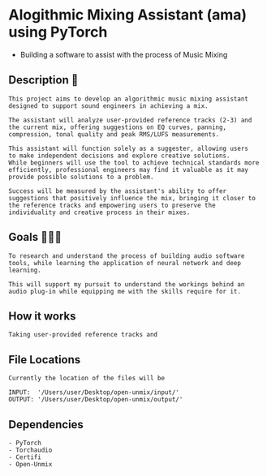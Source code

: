 # Alogithmic Mixing Assistant (ama) using PyTorch

- Building a software to assist with the process of Music Mixing

## Description 📝

    This project aims to develop an algorithmic music mixing assistant designed to support sound engineers in achieving a mix.

    The assistant will analyze user-provided reference tracks (2-3) and the current mix, offering suggestions on EQ curves, panning, compression, tonal quality and peak RMS/LUFS measurements.

    This assistant will function solely as a suggester, allowing users
    to make independent decisions and explore creative solutions.
    While beginners will use the tool to achieve technical standards more efficiently, professional engineers may find it valuable as it may provide possible solutions to a problem.

    Success will be measured by the assistant's ability to offer suggestions that positively influence the mix, bringing it closer to the reference tracks and empowering users to preserve the
    individuality and creative process in their mixes.

## Goals 🧑🏽‍💻

    To research and understand the process of building audio software tools, while learning the application of neural network and deep learning.

    This will support my pursuit to understand the workings behind an audio plug-in while equipping me with the skills require for it.

## How it works

    Taking user-provided reference tracks and

## File Locations

    Currently the location of the files will be

    INPUT:  '/Users/user/Desktop/open-unmix/input/'
    OUTPUT: '/Users/user/Desktop/open-unmix/output/'

## Dependencies

    - PyTorch
    - Torchaudio
    - Certifi
    - Open-Unmix
